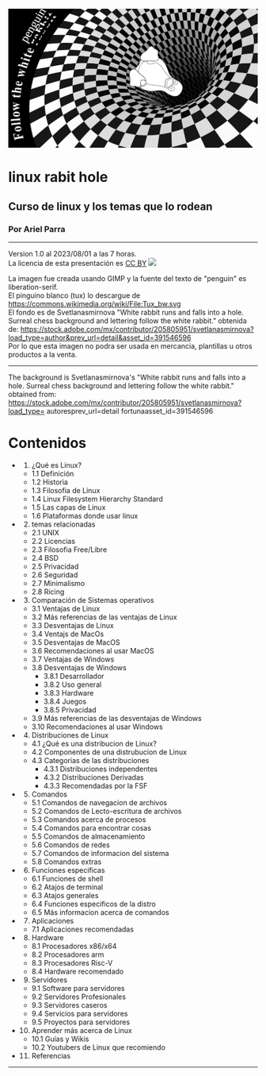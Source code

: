 ![bg](./img/rabithole.png)
# linux rabit hole
## Curso de linux y los temas que lo rodean
### Por Ariel Parra

---

Version 1.0 al 2023/08/01 a las 7 horas. <br>
La licencia de esta presentación es [CC BY](https://creativecommons.org/licenses/by/4.0/) ![](https://licensebuttons.net/l/by/3.0/88x31.png)

La imagen fue creada usando GIMP y la fuente del texto de "penguin" es liberation-serif. <br>
El pinguino blanco (tux) lo descargue de https://commons.wikimedia.org/wiki/File:Tux_bw.svg <br>
El fondo es de Svetlanasmirnova "White rabbit runs and falls into a hole. Surreal chess background and lettering follow the white rabbit." obtenida de: https://stock.adobe.com/mx/contributor/205805951/svetlanasmirnova?load_type=author&prev_url=detail&asset_id=391546596 <br>
Por lo que esta imagen no podra ser usada en mercancia, plantillas u otros productos a la venta.

---
The background is Svetlanasmirnova's "White rabbit runs and falls into a hole. Surreal chess background and lettering follow the white rabbit." obtained from: https://stock.adobe.com/mx/contributor/205805951/svetlanasmirnova?load_type= autoresprev_url=detail fortunaasset_id=391546596

# Contenidos

- 1. ¿Qué es Linux?
    - 1.1 Definición
    - 1.2 Historia
    - 1.3 Filosofia de Linux
    - 1.4 Linux Filesystem Hierarchy Standard
    - 1.5 Las capas de Linux
    - 1.6 Plataformas donde usar linux
- 2. temas relacionadas
    - 2.1 UNIX
    - 2.2 Licencias 
    - 2.3 Filosofia Free/Libre 
    - 2.4 BSD
    - 2.5 Privacidad
    - 2.6 Seguridad
    - 2.7 Minimalismo
    - 2.8 Ricing
- 3. Comparación de Sistemas operativos
    - 3.1 Ventajas de Linux
    - 3.2 Más referencias de las ventajas de Linux
    - 3.3 Desventajas de Linux
    - 3.4 Ventajs de MacOs
    - 3.5 Desventajas de MacOS
    - 3.6 Recomendaciones al usar MacOS
    - 3.7 Ventajas de Windows
    - 3.8 Desventajas de Windows
        - 3.8.1 Desarrollador
        - 3.8.2 Uso general
        - 3.8.3 Hardware
        - 3.8.4 Juegos
        - 3.8.5 Privacidad
    - 3.9 Más referencias de las desventajas de Windows
    - 3.10 Recomendaciones al usar Windows
- 4. Distribuciones de Linux
    - 4.1 ¿Qué es una distribucion de Linux?
    - 4.2 Componentes de una distrubucion de Linux
    - 4.3 Categorias de las distribuciones
        - 4.3.1 Distribuciones independentes 
        - 4.3.2 Distribuciones Derivadas 
        - 4.3.3 Recomendadas por la FSF
- 5. Comandos
    - 5.1 Comandos de navegacion de archivos
    - 5.2 Comandos de Lecto-escritura de archivos 
    - 5.3 Comandos acerca de procesos
    - 5.4 Comandos para encontrar cosas
    - 5.5 Comandos de almacenamiento
    - 5.6 Comandos de redes
    - 5.7 Comandos de informacion del sistema
    - 5.8 Comandos extras
- 6. Funciones especificas
    - 6.1 Funciones de shell 
    - 6.2 Atajos de terminal
    - 6.3 Atajos generales
    - 6.4 Funciones especificos de la distro
    - 6.5 Más informacion acerca de comandos
- 7. Aplicaciones
    - 7.1 Aplicaciones recomendadas
- 8. Hardware
    - 8.1 Procesadores x86/x64
    - 8.2 Procesadores arm
    - 8.3 Procesadores Risc-V
    - 8.4 Hardware recomendado
- 9. Servidores
    - 9.1 Software para servidores
    - 9.2 Servidores Profesionales
    - 9.3 Servidores caseros
    - 9.4 Servicios para servidores
    - 9.5 Proyectos para servidores
- 10. Aprender más acerca de Linux
    - 10.1 Guías y Wikis
    - 10.2 Youtubers de Linux que recomiendo
- 11. Referencias

---